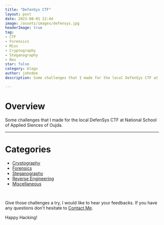 ```yaml
---
title: "DefenSys CTF"
layout: post
date: 2023-08-01 22:44
image: /assets/images/defensys.jpg
headerImage: true
tag:
- CTF
- Forensics
- Misc
- Cryptography
- Steganography
- Rev
star: false
category: blogs
author: johndoe
description: Some challenges that I made for the local DefenSys CTF at National School of Applied Siences of Oujda, Morocco.

---
```


# Overview

Some challenges that I made for the local DefenSys CTF at National School of Applied Siences of Oujda.

---

# Categories

- [Cryptography](#https://github.com/H3lli0t/DefenSysCTF/tree/Intro/Cryptography)
- [Forensics](#https://github.com/H3lli0t/DefenSysCTF/tree/Intro/Forensics/MrRobot)
- [Steganography](#https://github.com/H3lli0t/DefenSysCTF/tree/Intro/Steganography)
- [Reverse Engineering](#https://github.com/H3lli0t/DefenSysCTF/tree/Intro/Reverse%20Engineering/R3v_m3)
- [Miscellaneous](#https://github.com/H3lli0t/DefenSysCTF/tree/Intro/Misc)

<br/>

Give those challenges a try, I would like to hear your feedbacks. If you have any questions don't hesitate to [Contact Me](https://www.linkedin.com/in/hichamouardi).

<p>Happy Hacking!</p>